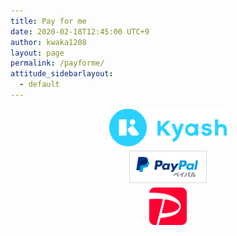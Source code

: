 ```yaml
---
title: Pay for me
date: 2020-02-18T12:45:00 UTC+9
author: kwaka1208
layout: page
permalink: /payforme/
attitude_sidebarlayout:
  - default
---
```

<div style="text-align: center; font-size: 14px;">
	<a href="/payforme/kyash/">
		<img src="/assets/images/payforme/logo_kyash.png" style="width:auto; height:60px;">
	</a>
	<br style="margin: 15px 0;">
	<a href="/payforme/paypal/">
		<img src="/assets/images/payforme/logo_paypal.png" style="width:auto; height:60px;">
	</a>
	<br style="margin: 15px 0;">
	<a href="/payforme/paypay/">
		<img src="/assets/images/payforme/logo_paypay.png" style="width:auto; height:60px;">
	</a>
</div>